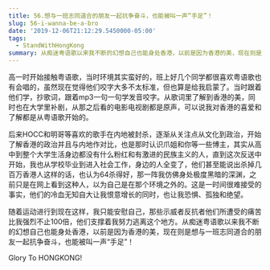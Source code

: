 ```yaml
---
title: 56.想与一班志同道合的朋友一起抗争奋斗，也能被叫一声“手足”！
slug: 56-i-wanna-be-a-bro
date: '2019-12-06T21:12:29.5450000-05:00'
tags:
  - StandWithHongKong
summary: 从痴迷粤语歌以来我不断的幻想自己也能身处香港，以前是因为香港的美，现在则是想与一班志同道合的朋友一起抗争奋斗，也能被叫一声“手足”！
---
```

高一时开始接触粤语歌，当时环境其实蛮好的，班上好几个同学都很喜欢粤语歌也有会唱的，虽然现在觉得他们咬字大多不太标准，但也算是给我启蒙了。当时跟着他们学，抄歌词，跟着mp3一句一句学发音咬字。从歌词里了解到香港的美，同时也在大学里补剧，从那之后看的电影电视剧都是原声，可以说我对香港的喜爱和了解都是从粤语歌开始的。



后来HOCC和明哥等喜欢的歌手在内地被封杀，逐渐从关注点从文化到政治，开始了解香港的政治并且与内地作对比，也是那时认识爪姐和你等一些博主，其实从高中到整个大学生活身边都没有什么粉红和有激进的民族主义的人，直到这次反送中开始，我也从学校毕业到进入社会工作，身边的人全变了，他们甚至能说出杀掉几百万香港人这样的话，也认为64杀得好，那一阵我仿佛身处极度黑暗的深渊，之前只是在网上看到这种人，以为自己是在那个环境之外的。这是一时间很难接受的事实，他们的冷血无知自大让我恨意增长的同时，也让我恐惧、孤独和绝望。



随着运动进行到现在这样，我只能安慰自己，那些示威者反抗者他们所遭受的痛苦比我强烈不止100倍，他们支撑着我努力逃离这个地方。从痴迷粤语歌以来我不断的幻想自己也能身处香港，以前是因为香港的美，现在则是想与一班志同道合的朋友一起抗争奋斗，也能被叫一声“手足”！



Glory To HONGKONG!
